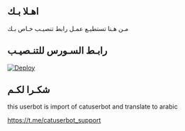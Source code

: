 ## اهـلا بـك
مـن هـنا تستطيـع عمـل رابط تنصيـب خـاص بـك

## رابـط السـورس للتنـصيـب

[![Deploy](https://www.herokucdn.com/deploy/button.svg)](https://heroku.com/deploy?template=https://github.com/programersezr/selva)

## شكـرا لكـم 


this userbot is import of catuserbot and translate to arabic

https://t.me/catuserbot_support
